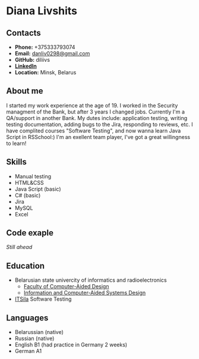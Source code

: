 # Diana Livshits
## Contacts
+ **Phone:** +375333793074
+ **Email:** danliv0298@gmail.com
+ **GitHub:** diliivs
+ **[LinkedIn](https://www.linkedin.com/in/diana-livshits-67a1b6215 )**
+ **Location:** Minsk, Belarus
## About me
I started my work experience at the age of 19. I worked in the Security managment of the Bank, but after 3 years I changed jobs. 
Currently I'm a QA/support in another Bank. My dutes include: application testing, writing testing documentation, adding bugs to the Jira, responding to reviews, etc.
I have complited courses "Software Testing", and now wanna learn Java Script in RSSchool:) I'm an exellent team player, I've got a great willingness to learn!
## Skills
+ Manual testing
+ HTML&CSS
+ Java Script (basic)
+ C# (basic)
+ Jira
+ MySQL
+ Excel
## Code exaple 
*Still ahead*
## Education
+ Belarusian state univercity of informatics and radioelectronics
   + 	[Faculty of Computer-Aided Design](https://www.bsuir.by/en/faculty-of-computer-aided-design)
     + 	[Information and Computer-Aided Systems Design](https://www.bsuir.by/en/academic-department-information-and-computer-aided-systems-design)
+ [ITSila](http://itsila.com/) Software Testing
## Languages
+ Belarussian (native)
+ Russian (native)
+ English B1 (had practice in Germany 2 weeks)
+ German A1
